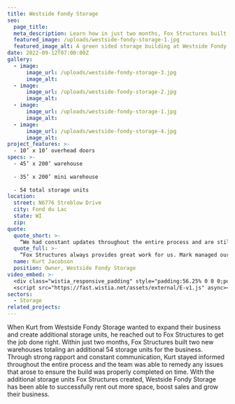 ```yaml
---
title: Westside Fondy Storage
seo:
  page_title:
  meta_description: Learn how in just two months, Fox Structures built two new warehouses totaling an additional 54 storage units for Westside Fondy Storage.
  featured_image: /uploads/westside-fondy-storage-1.jpg
  featured_image_alt: A green sided storage building at Westside Fondy Storage in Fond du Lac, WI
date: 2022-09-12T07:00:00Z
gallery: 
  - image: 
      image_url: /uploads/westside-fondy-storage-3.jpg
      image_alt:
  - image: 
      image_url: /uploads/westside-fondy-storage-2.jpg
      image_alt:
  - image: 
      image_url: /uploads/westside-fondy-storage-1.jpg
      image_alt:
  - image: 
      image_url: /uploads/westside-fondy-storage-4.jpg
      image_alt:
project_features: >-
  - 10’ x 10’ overhead doors
specs: >-
  - 45’ x 200’ warehouse
  
  - 35’ x 200’ mini warehouse
  
  - 54 total storage units
location:
  street: N6776 Streblow Drive
  city: Fond du Lac
  state: WI
  zip:
quote:
  quote_short: >-
    “We had constant updates throughout the entire process and are still very pleased with the final result. The entire team is a pleasure to work with and I would definitely recommend Fox Structures to anyone looking for builders in Northeast Wisconsin.”
  quote_full: >-
    “Fox Structures always provides great work for us. Mark managed our warehouse builds and always communicated clearly and efficiently to get the right information, sort out any issues and manage the team of builders. We had constant updates throughout the entire process and are still very pleased with the final result. The entire team is a pleasure to work with and I would definitely recommend Fox Structures to anyone looking for builders in Northeast Wisconsin.”
  name: Kurt Jacobson
  position: Owner, Westside Fondy Storage
video_embed: >-
  <div class="wistia_responsive_padding" style="padding:56.25% 0 0 0;position:relative;"><div class="wistia_responsive_wrapper" style="height:100%;left:0;position:absolute;top:0;width:100%;"><iframe src="https://fast.wistia.net/embed/iframe/4a4fqbdx2h?videoFoam=true" title="Fox Structures West Fondy Storage Video" allow="autoplay; fullscreen" allowtransparency="true" frameborder="0" scrolling="no" class="wistia_embed" name="wistia_embed" msallowfullscreen width="100%" height="100%"></iframe></div></div>
  <script src="https://fast.wistia.net/assets/external/E-v1.js" async></script>
sectors:
  - Storage
related_projects: 
---
```


When Kurt from Westside Fondy Storage wanted to expand their business and create additional storage units, he reached out to Fox Structures to get the job done right. Within just two months, Fox Structures built two new warehouses totaling an additional 54 storage units for the business. Through strong rapport and constant communication, Kurt stayed informed throughout the entire process and the team was able to remedy any issues that arose to ensure the build was properly completed on time. With the additional storage units Fox Structures created, Westside Fondy Storage has been able to successfully rent out more space, boost sales and grow their business.
